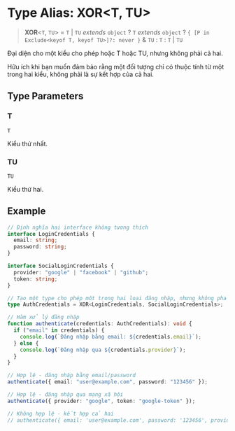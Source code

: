 # Type Alias: XOR\<T, TU\>

> **XOR**\<`T`, `TU`\> = `T` \| `TU` _extends_ `object` ? `T` _extends_ `object` ? `{ [P in Exclude<keyof T, keyof TU>]?: never }` & `TU` : `T` : `T` \| `TU`

Đại diện cho một kiểu cho phép hoặc T hoặc TU, nhưng không phải cả hai.

Hữu ích khi bạn muốn đảm bảo rằng một đối tượng chỉ có thuộc tính từ một trong hai kiểu,
không phải là sự kết hợp của cả hai.

## Type Parameters

### T

`T`

Kiểu thứ nhất.

### TU

`TU`

Kiểu thứ hai.

## Example

```typescript
// Định nghĩa hai interface không tương thích
interface LoginCredentials {
  email: string;
  password: string;
}

interface SocialLoginCredentials {
  provider: "google" | "facebook" | "github";
  token: string;
}

// Tạo một type cho phép một trong hai loại đăng nhập, nhưng không phải cả hai
type AuthCredentials = XOR<LoginCredentials, SocialLoginCredentials>;

// Hàm xử lý đăng nhập
function authenticate(credentials: AuthCredentials): void {
  if ("email" in credentials) {
    console.log(`Đăng nhập bằng email: ${credentials.email}`);
  } else {
    console.log(`Đăng nhập qua ${credentials.provider}`);
  }
}

// Hợp lệ - đăng nhập bằng email/password
authenticate({ email: "user@example.com", password: "123456" });

// Hợp lệ - đăng nhập qua mạng xã hội
authenticate({ provider: "google", token: "google-token" });

// Không hợp lệ - kết hợp cả hai
// authenticate({ email: 'user@example.com', password: '123456', provider: 'google', token: 'google-token' });
```
